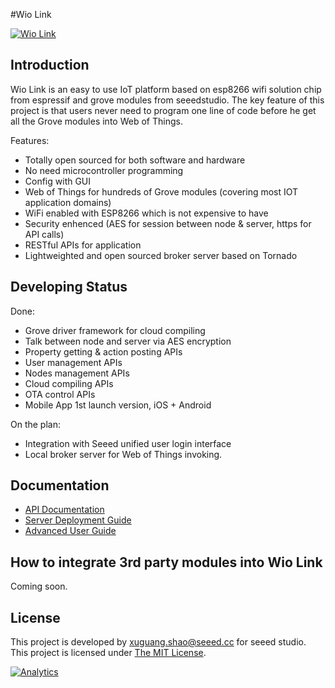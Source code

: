 #Wio Link




[![Wio Link](http://www.seeedstudio.com/wiki/images/c/ce/Wio-link-111.jpeg)](http://iot.seeed.cc)


## Introduction
Wio Link is an easy to use IoT platform based on esp8266 wifi solution chip from espressif and grove modules from seeedstudio. The key feature of this project is that users never need to program one line of code before he get all the Grove modules into Web of Things. 

Features:

* Totally open sourced for both software and hardware
* No need microcontroller programming
* Config with GUI
* Web of Things for hundreds of Grove modules (covering most IOT application domains)
* WiFi enabled with ESP8266 which is not expensive to have
* Security enhenced (AES for session between node & server, https for API calls)
* RESTful APIs for application 
* Lightweighted and open sourced broker server based on Tornado



## Developing Status

Done:

* Grove driver framework for cloud compiling
* Talk between node and server via AES encryption
* Property getting & action posting APIs
* User management APIs
* Nodes management APIs
* Cloud compiling APIs
* OTA control APIs
* Mobile App 1st launch version, iOS + Android

On the plan:

* Integration with Seeed unified user login interface
* Local broker server for Web of Things invoking.


## Documentation

* [API Documentation](https://github.com/Seeed-Studio/Wio_Link/wiki/API%20Documentation)
* [Server Deployment Guide](https://github.com/Seeed-Studio/Wio_Link/wiki/Server%20Deployment%20Guide)
* [Advanced User Guide](https://github.com/Seeed-Studio/Wio_Link/wiki/Advanced%20User%20Guide)


## How to integrate 3rd party modules into Wio Link 

Coming soon.

## License

This project is developed by <xuguang.shao@seeed.cc> for seeed studio. This project is licensed under [The MIT License](http://opensource.org/licenses/mit-license.php). 

[![Analytics](https://ga-beacon.appspot.com/UA-46589105-3/Wio_Link)](https://github.com/igrigorik/ga-beacon)